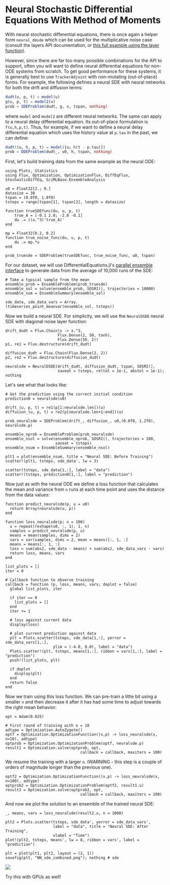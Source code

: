 # Neural Stochastic Differential Equations With Method of Moments

With neural stochastic differential equations, there is once again a helper form
`neural_dmsde` which can be used for the multiplicative noise case (consult the
layers API documentation, or [this full example using the layer
function](https://github.com/MikeInnes/zygote-paper/blob/master/neural_sde/neural_sde.jl)).

However, since there are far too many possible combinations for the API to
support, often you will want to define neural differential equations for
non-ODE systems from scratch. To get good performance for these systems,
it is generally best to use `TrackerAdjoint` with non-mutating (out-of-place)
forms. For example, the following defines a neural SDE with neural networks
for both the drift and diffusion terms:

```julia
dudt(u, p, t) = model(u)
g(u, p, t) = model2(u)
prob = SDEProblem(dudt, g, x, tspan, nothing)
```

where `model` and `model2` are different neural networks. The same can apply to
a neural delay differential equation. Its out-of-place formulation is
`f(u,h,p,t)`. Thus, for example, if we want to define a neural delay differential
equation which uses the history value at `p.tau` in the past, we can define:

```julia
dudt!(u, h, p, t) = model([u; h(t - p.tau)])
prob = DDEProblem(dudt_, u0, h, tspan, nothing)
```


First, let's build training data from the same example as the neural ODE:

```@example nsde
using Plots, Statistics
using Flux, Optimization, OptimizationFlux, DiffEqFlux, StochasticDiffEq, SciMLBase.EnsembleAnalysis

u0 = Float32[2.; 0.]
datasize = 30
tspan = (0.0f0, 1.0f0)
tsteps = range(tspan[1], tspan[2], length = datasize)
```

```@example nsde
function trueSDEfunc(du, u, p, t)
    true_A = [-0.1 2.0; -2.0 -0.1]
    du .= ((u.^3)'true_A)'
end

mp = Float32[0.2, 0.2]
function true_noise_func(du, u, p, t)
    du .= mp.*u
end

prob_truesde = SDEProblem(trueSDEfunc, true_noise_func, u0, tspan)
```

For our dataset, we will use DifferentialEquations.jl's [parallel ensemble
interface](https://docs.sciml.ai/DiffEqDocs/stable/features/ensemble/) to generate
data from the average of 10,000 runs of the SDE:

```@example nsde
# Take a typical sample from the mean
ensemble_prob = EnsembleProblem(prob_truesde)
ensemble_sol = solve(ensemble_prob, SOSRI(), trajectories = 10000)
ensemble_sum = EnsembleSummary(ensemble_sol)

sde_data, sde_data_vars = Array.(timeseries_point_meanvar(ensemble_sol, tsteps))
```

Now we build a neural SDE. For simplicity, we will use the `NeuralDSDE`
neural SDE with diagonal noise layer function:

```@example nsde
drift_dudt = Flux.Chain(x -> x.^3,
                       Flux.Dense(2, 50, tanh),
                       Flux.Dense(50, 2))
p1, re1 = Flux.destructure(drift_dudt)

diffusion_dudt = Flux.Chain(Flux.Dense(2, 2))
p2, re2 = Flux.destructure(diffusion_dudt)

neuralsde = NeuralDSDE(drift_dudt, diffusion_dudt, tspan, SOSRI(),
                       saveat = tsteps, reltol = 1e-1, abstol = 1e-1);
nothing
```

Let's see what that looks like:

```@example nsde
# Get the prediction using the correct initial condition
prediction0 = neuralsde(u0)

drift_(u, p, t) = re1(p[1:neuralsde.len])(u)
diffusion_(u, p, t) = re2(p[neuralsde.len+1:end])(u)

prob_neuralsde = SDEProblem(drift_, diffusion_, u0,(0.0f0, 1.2f0), neuralsde.p)

ensemble_nprob = EnsembleProblem(prob_neuralsde)
ensemble_nsol = solve(ensemble_nprob, SOSRI(), trajectories = 100,
                      saveat = tsteps)
ensemble_nsum = EnsembleSummary(ensemble_nsol)

plt1 = plot(ensemble_nsum, title = "Neural SDE: Before Training")
scatter!(plt1, tsteps, sde_data', lw = 3)

scatter(tsteps, sde_data[1,:], label = "data")
scatter!(tsteps, prediction0[1,:], label = "prediction")
```

Now just as with the neural ODE we define a loss function that calculates the
mean and variance from `n` runs at each time point and uses the distance from
the data values:

```@example nsde
function predict_neuralsde(p, u = u0)
  return Array(neuralsde(u, p))
end

function loss_neuralsde(p; n = 100)
  u = repeat(reshape(u0, :, 1), 1, n)
  samples = predict_neuralsde(p, u)
  means = mean(samples, dims = 2)
  vars = var(samples, dims = 2, mean = means)[:, 1, :]
  means = means[:, 1, :]
  loss = sum(abs2, sde_data - means) + sum(abs2, sde_data_vars - vars)
  return loss, means, vars
end
```

```@example nsde
list_plots = []
iter = 0

# Callback function to observe training
callback = function (p, loss, means, vars; doplot = false)
  global list_plots, iter

  if iter == 0
    list_plots = []
  end
  iter += 1

  # loss against current data
  display(loss)

  # plot current prediction against data
  plt = Plots.scatter(tsteps, sde_data[1,:], yerror = sde_data_vars[1,:],
                     ylim = (-4.0, 8.0), label = "data")
  Plots.scatter!(plt, tsteps, means[1,:], ribbon = vars[1,:], label = "prediction")
  push!(list_plots, plt)

  if doplot
    display(plt)
  end
  return false
end
```

Now we train using this loss function. We can pre-train a little bit using a
smaller `n` and then decrease it after it has had some time to adjust towards
the right mean behavior:

```@example nsde
opt = Adam(0.025)

# First round of training with n = 10
adtype = Optimization.AutoZygote()
optf = Optimization.OptimizationFunction((x,p) -> loss_neuralsde(x, n=10), adtype)
optprob = Optimization.OptimizationProblem(optf, neuralsde.p)
result1 = Optimization.solve(optprob, opt,
                                 callback = callback, maxiters = 100)
```

We resume the training with a larger `n`. (WARNING - this step is a couple of
orders of magnitude longer than the previous one).

```@example nsde
optf2 = Optimization.OptimizationFunction((x,p) -> loss_neuralsde(x, n=100), adtype)
optprob2 = Optimization.OptimizationProblem(optf2, result1.u)
result2 = Optimization.solve(optprob2, opt,
                                 callback = callback, maxiters = 100)
```

And now we plot the solution to an ensemble of the trained neural SDE:

```@example nsde
_, means, vars = loss_neuralsde(result2.u, n = 1000)

plt2 = Plots.scatter(tsteps, sde_data', yerror = sde_data_vars',
                     label = "data", title = "Neural SDE: After Training",
                     xlabel = "Time")
plot!(plt2, tsteps, means', lw = 8, ribbon = vars', label = "prediction")

plt = plot(plt1, plt2, layout = (2, 1))
savefig(plt, "NN_sde_combined.png"); nothing # sde
```

![](https://user-images.githubusercontent.com/1814174/76975872-88dc9100-6909-11ea-80f7-242f661ebad1.png)

Try this with GPUs as well!
